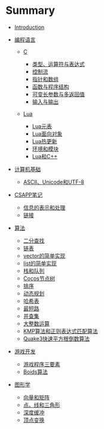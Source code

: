 # Summary

* [Introduction](README.md)

* [编程语言]()
    * [C]()
        * [类型、运算符与表达式](/programming_language/C/类型、运算符与表达式.md)
        * [控制流](/programming_language/C/控制流.md)
        * [指针和数组](/programming_language/C/指针和数组.md)
        * [函数与程序结构](/programming_language/C/函数与程序结构.md)
        * [可变长参数与多返回值](/programming_language/C/可变长参数与多返回值.md)
        * [输入与输出](/programming_language/C/输入与输出.md)

    * [Lua]()
        * [Lua元表](/programming_language/Lua/Lua元表.md)
        * [Lua面向对象](/programming_language/Lua/Lua面向对象.md)
        * [Lua热更新](/programming_language/Lua/Lua热更新.md)
        * [环境和模块](/programming_language/Lua/环境和模块.md)
        * [Lua和C++](/programming_language/Lua/Lua和C++.md)

* [计算机基础]()
    * [ASCII、Unicode和UTF-8](/basic/ascii_utf_8.md)

* [CSAPP笔记]()
    * [信息的表示和处理](/CSAPP/信息的表示和处理.md)
    * [链接](/CSAPP/链接.md)

* [算法]()
    * [二分查找](/algorithm/二分查找.md)
    * [链表](/algorithm/链表.md)
    * [vector的简单实现](/algorithm/vector的简单实现.md)
    * [list的简单实现](/algorithm/list的简单实现.md)
    * [栈和队列](/algorithm/栈和队列.md)
    * [Cocos节点树](/algorithm/Cocos节点树.md)
    * [排序](/algorithm/sort.md)
    * [动态规划](/algorithm/DP.md)
    * [哈希表](/algorithm/哈希表.md)
    * [最短路](/algorithm/最短路.md)
    * [并查集](/algorithm/并查集.md)
    * [大整数运算](/algorithm/大整数运算.md)
    * [KMP算法和正则表达式匹配算法](/algorithm/KMP算法和正则表达式匹配算法.md)
    * [Quake3快速平方根倒数算法](/algorithm/Quake3快速平方根倒数算法.md)

* [游戏开发]()
    * [游戏程序三要素](/game_development/game_loop.md)
    * [Boids算法](/game_development/Boids算法.md)

* [图形学]()
    * [向量和矩阵](/game_development/CG/向量和矩阵.md)
    * [点、线和三角形](/game_development/CG/点、线和三角形.md)
    * [深度缓冲](/game_development/CG/深度缓冲.md)
    * [顶点变换](/game_development/CG/顶点变换.md)
